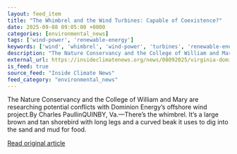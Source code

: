 ```yaml
---
layout: feed_item
title: "The Whimbrel and the Wind Turbines: Capable of Coexistence?"
date: 2025-09-08 09:05:00 +0000
categories: [environmental_news]
tags: ['wind-power', 'renewable-energy']
keywords: ['wind', 'whimbrel', 'wind-power', 'turbines', 'renewable-energy']
description: "The Nature Conservancy and the College of William and Mary are researching potential conflicts with Dominion Energy’s offshore wind project"
external_url: https://insideclimatenews.org/news/08092025/virginia-dominion-energy-whimbrel-wind-turbines/
is_feed: true
source_feed: "Inside Climate News"
feed_category: "environmental_news"
---
```


The Nature Conservancy and the College of William and Mary are researching potential conflicts with Dominion Energy’s offshore wind project.By Charles PaullinQUINBY, Va.—There’s the whimbrel. It’s a large brown and tan shorebird with long legs and a curved beak it uses to dig into the sand and mud for food.

[Read original article](https://insideclimatenews.org/news/08092025/virginia-dominion-energy-whimbrel-wind-turbines/)
